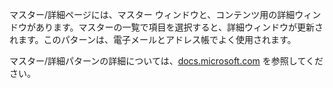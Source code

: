 ﻿マスター/詳細ページには、マスター ウィンドウと、コンテンツ用の詳細ウィンドウがあります。マスターの一覧で項目を選択すると、詳細ウィンドウが更新されます。このパターンは、電子メールとアドレス帳でよく使用されます。

マスター/詳細パターンの詳細については、[docs.microsoft.com](https://docs.microsoft.com/en-us/windows/uwp/controls-and-patterns/master-details) を参照してください。
